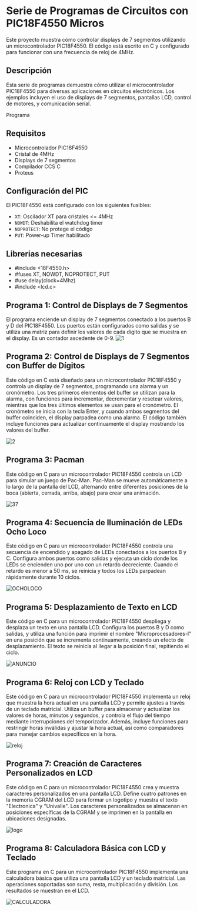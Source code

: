 # Serie de Programas de Circuitos con PIC18F4550 Micros

Este proyecto muestra cómo controlar displays de 7 segmentos utilizando un microcontrolador PIC18F4550. El código está escrito en C y configurado para funcionar con una frecuencia de reloj de 4MHz.

## Descripción
Esta serie de programas demuestra cómo utilizar el microcontrolador PIC18F4550 para diversas aplicaciones en circuitos electrónicos. Los ejemplos incluyen el uso de displays de 7 segmentos, pantallas LCD, control de motores, y comunicación serial.

Programa

## Requisitos

- Microcontrolador PIC18F4550
- Cristal de 4MHz
- Displays de 7 segmentos
- Compilador CCS C
- Proteus

## Configuración del PIC

El PIC18F4550 está configurado con los siguientes fusibles:

- `XT`: Oscilador XT para cristales <= 4MHz
- `NOWDT`: Deshabilita el watchdog timer
- `NOPROTECT`: No protege el código
- `PUT`: Power-up Timer habilitado

## Librerias necesarias
- #include <18F4550.h>
- #fuses XT, NOWDT, NOPROTECT, PUT
- #use delay(clock=4Mhz)
- #include <lcd.c>

## Programa 1: Control de Displays de 7 Segmentos
El programa enciende un display de 7 segmentos conectado a los puertos B y D del PIC18F4550. Los puertos están configurados como salidas y se utiliza una matriz para definir los valores de cada dígito que se muestra en el display. Es un contador ascedente de 0-9.
![1](https://github.com/jessvilla1975/CircuitosElectr-nica/assets/114515509/5934a634-fc52-469e-97e7-e4bab1bfd7c7)

## Programa 2: Control de Displays de 7 Segmentos con Buffer de Dígitos
Este código en C está diseñado para un microcontrolador PIC18F4550 y controla un display de 7 segmentos, programando una alarma y un cronómetro. Los tres primeros elementos del buffer se utilizan para la alarma, con funciones para incrementar, decrementar y resetear valores, mientras que los tres últimos elementos se usan para el cronómetro. El cronómetro se inicia con la tecla Enter, y cuando ambos segmentos del buffer coinciden, el display parpadea como una alarma. El código también incluye funciones para actualizar continuamente el display mostrando los valores del buffer.

![2](https://github.com/jessvilla1975/CircuitosElectr-nica/assets/114515509/4b5e9890-06a6-4e4e-8834-c0402a48a082)

## Programa 3: Pacman
Este código en C para un microcontrolador PIC18F4550 controla un LCD para simular un juego de Pac-Man. Pac-Man se mueve automáticamente a lo largo de la pantalla del LCD, alternando entre diferentes posiciones de la boca (abierta, cerrada, arriba, abajo) para crear una animación. 

![3](https://github.com/jessvilla1975/CircuitosElectr-nica/assets/114515509/a53c531f-7438-4dac-8692-d965de99e767)7


## Programa 4: Secuencia de Iluminación de LEDs Ocho Loco
Este código en C para un microcontrolador PIC18F4550 controla una secuencia de encendido y apagado de LEDs conectados a los puertos B y C. Configura ambos puertos como salidas y ejecuta un ciclo donde los LEDs se encienden uno por uno con un retardo decreciente. Cuando el retardo es menor a 50 ms, se reinicia y todos los LEDs parpadean rápidamente durante 10 ciclos.

![OCHOLOCO](https://github.com/jessvilla1975/CircuitosElectronica/assets/114515509/533577c1-7373-4071-a4cb-694df1119f46)

## Programa 5: Desplazamiento de Texto en LCD
Este código en C para un microcontrolador PIC18F4550 despliega y desplaza un texto en una pantalla LCD. Configura los puertos B y D como salidas, y utiliza una función para imprimir el nombre "Microprocesadores-I" en una posición que se incrementa continuamente, creando un efecto de desplazamiento. El texto se reinicia al llegar a la posición final, repitiendo el ciclo.

![ANUNCIO](https://github.com/jessvilla1975/CircuitosElectronica/assets/114515509/ea6022b3-a94a-446a-bbb6-2d0b4bf8ee96)

## Programa 6: Reloj con LCD y Teclado
Este código en C para un microcontrolador PIC18F4550 implementa un reloj que muestra la hora actual en una pantalla LCD y permite ajustes a través de un teclado matricial. Utiliza un buffer para almacenar y actualizar los valores de horas, minutos y segundos, y controla el flujo del tiempo mediante interrupciones del temporizador. Además, incluye funciones para restringir horas inválidas y ajustar la hora actual, así como comparadores para manejar cambios específicos en la hora.

![reloj](https://github.com/jessvilla1975/CircuitosElectronica/assets/114515509/b082c1fe-4882-47e9-97bb-b6d67f70f540)

## Programa 7: Creación de Caracteres Personalizados en LCD
Este código en C para un microcontrolador PIC18F4550 crea y muestra caracteres personalizados en una pantalla LCD. Define cuatro patrones en la memoria CGRAM del LCD para formar un logotipo y muestra el texto "Electronica" y "Univalle". Los caracteres personalizados se almacenan en posiciones específicas de la CGRAM y se imprimen en la pantalla en ubicaciones designadas.

![logo](https://github.com/jessvilla1975/CircuitosElectronica/assets/114515509/42095bc5-b218-4c10-a24d-857b83e5d720)

## Programa 8: Calculadora Básica con LCD y Teclado
Este programa en C para un microcontrolador PIC18F4550 implementa una calculadora básica que utiliza una pantalla LCD y un teclado matricial. Las operaciones soportadas son suma, resta, multiplicación y división. Los resultados se muestran en el LCD.

![CALCULADORA](https://github.com/jessvilla1975/CircuitosElectronica/assets/114515509/e2a87eb6-6644-48d1-b75e-6390e064ce99)
